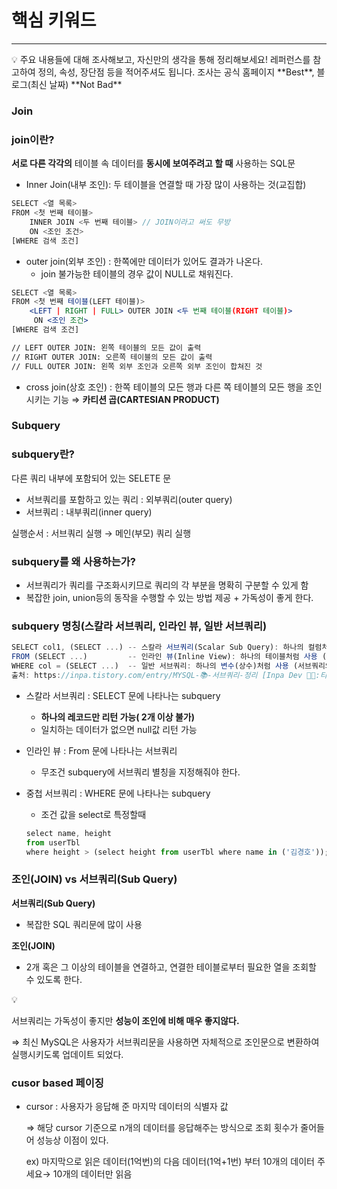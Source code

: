 # 핵심 키워드

---

<aside>
💡 주요 내용들에 대해 조사해보고, 자신만의 생각을 통해 정리해보세요!
레퍼런스를 참고하여 정의, 속성, 장단점 등을 적어주셔도 됩니다.
조사는 공식 홈페이지 **Best**, 블로그(최신 날짜) **Not Bad**

</aside>

### Join

### join이란?

**서로 다른 각각의** 테이블 속 데이터를 **동시에 보여주려고 할 때** 사용하는 SQL문

- Inner Join(내부 조인): 두 테이블을 연결할 때 가장 많이 사용하는  것(교집합)

```jsx
SELECT <열 목록>
FROM <첫 번째 테이블>
    INNER JOIN <두 번째 테이블> // JOIN이라고 써도 무방
    ON <조인 조건>
[WHERE 검색 조건]
```

- outer join(외부 조인) : 한쪽에만 데이터가 있어도 결과가 나온다.
    - join 불가능한 테이블의 경우 값이 NULL로 채워진다.

```jsx
SELECT <열 목록>
FROM <첫 번째 테이블(LEFT 테이블)>
    <LEFT | RIGHT | FULL> OUTER JOIN <두 번째 테이블(RIGHT 테이블)>
     ON <조인 조건>
[WHERE 검색 조건]

// LEFT OUTER JOIN: 왼쪽 테이블의 모든 값이 출력
// RIGHT OUTER JOIN: 오른쪽 테이블의 모든 값이 출력
// FULL OUTER JOIN: 왼쪽 외부 조인과 오른쪽 외부 조인이 합쳐진 것
```

- cross join(상호 조인) : 한쪽 테이블의 모든 행과 다른 쪽 테이블의 모든 행을 조인시키는 기능 ⇒ **카티션 곱(CARTESIAN PRODUCT)**

### Subquery

### subquery란?

다른 쿼리 내부에 포함되어 있는 SELETE 문

- 서브쿼리를 포함하고 있는 쿼리 : 외부쿼리(outer query)
- 서브쿼리 : 내부쿼리(inner query)

실행순서 : 서브쿼리 실행 → 메인(부모) 쿼리 실행

### subquery를 왜 사용하는가?

- 서브쿼리가 쿼리를 구조화시키므로 쿼리의 각 부분을 명확히 구분할 수 있게 함
- 복잡한 join, union등의 동작을 수행할 수 있는 방법 제공 + 가독성이 좋게 한다.

### subquery 명칭(스칼라 서브쿼리, 인라인 뷰, 일반 서브쿼리)

```jsx
SELECT col1, (SELECT ...) -- 스칼라 서브쿼리(Scalar Sub Query): 하나의 컬럼처럼 사용 (표현 용도)
FROM (SELECT ...)         -- 인라인 뷰(Inline View): 하나의 테이블처럼 사용 (테이블 대체 용도)
WHERE col = (SELECT ...)  -- 일반 서브쿼리: 하나의 변수(상수)처럼 사용 (서브쿼리의 결과에 따라 달라지는 조건절)
출처: https://inpa.tistory.com/entry/MYSQL-📚-서브쿼리-정리 [Inpa Dev 👨‍💻:티스토리]
```

- 스칼라 서브쿼리 : SELECT 문에 나타나는 subquery
    - **하나의 레코드만 리턴 가능( 2개 이상 불가)**
    - 일치하는 데이터가 없으면 null값 리턴 가능
- 인라인 뷰 : From 문에 나타나는 서브쿼리
    - 무조건 subquery에 서브쿼리 별칭을 지정해줘야 한다.
- 중첩 서브쿼리 : WHERE 문에 나타나는 subquery
    - 조건 값을 select로 특정할때

    ```jsx
    select name, height 
    from userTbl
    where height > (select height from userTbl where name in ('김경호'));
    ```


### **조인(JOIN) vs 서브쿼리(Sub Query)**

**서브쿼리(Sub Query)**

- 복잡한 SQL 쿼리문에 많이 사용

**조인(JOIN)**

- 2개 혹은 그 이상의 테이블을 연결하고, 연결한 테이블로부터 필요한 열을 조회할 수 있도록 한다.

<aside>
💡

서브쿼리는 가독성이 좋지만 **성능이 조인에 비해 매우 좋지않다.**

⇒ 최신 MySQL은 사용자가 서브쿼리문을 사용하면 자체적으로 조인문으로 변환하여 실행시키도록 업데이트 되었다.

</aside>

### cusor based 페이징

- cursor : 사용자가 응답해 준 마지막 데이터의 식별자 값

  ⇒ 해당 cursor 기준으로 n개의 데이터를 응답해주는 방식으로 조회 횟수가 줄어들어 성능상 이점이 있다.

  ex) 마지막으로 읽은 데이터(1억번)의 다음 데이터(1억+1번) 부터 10개의 데이터 주세요→ 10개의 데이터만 읽음